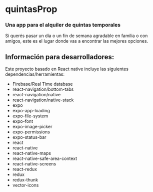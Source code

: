 # quintasProp
### Una app para el alquiler de quintas temporales

Si querés pasar un día o un fin de semana agradable en familia o con amigos, este es el lugar donde vas a encontrar las mejores opciones.

## Información para desarrolladores:

Este proyecto basado en React native incluye las siguientes dependencias/herramientas:
* Firebase/Real Time database
* react-navigation/bottom-tabs
* react-navigation/native
* react-navigation/native-stack
* expo
* expo-app-loading
* expo-file-system
* expo-font
* expo-image-picker
* expo-permissions
* expo-status-bar
* react
* react-native
* react-native-maps
* react-native-safe-area-context
* react-native-screens
* react-redux
* redux
* redux-thunk
* vector-icons
